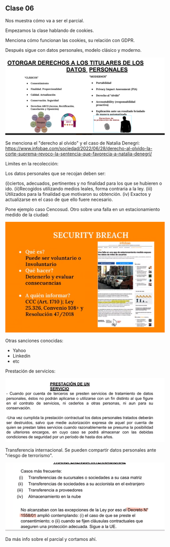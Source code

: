 ## Clase 06

Nos muestra cómo va a ser el parcial.

Empezamos la clase hablando de cookies.

Menciona cómo funcionan las cookies, su relación con GDPR.

Después sigue con datos personales, modelo clásico y moderno.

![](./314-assets/ppt-50-tts.png)

Se menciona el "derecho al olvido" y el caso de Natalia Denegri: https://www.infobae.com/sociedad/2022/06/28/derecho-al-olvido-la-corte-suprema-revoco-la-sentencia-que-favorecia-a-natalia-denegri/

Limites en la recolección:

Los datos personales que se recojan deben ser:

(i)ciertos, adecuados, pertinentes y no finalidad para los que se hubieren o ido.
(ii)Recogidos utilizando medios leales, forma contraria a la ley.
(iii) Utilizados para la finalidad que motivaron su obtención.
(iv) Exactos y actualizarse en el caso de que ello fuere necesario.

Pone ejemplo caso Cencosud. Otro sobre una falla en un estacionamiento medido de la ciudad:

![](./314-assets/ppt-51-tts.png)

Otras sanciones conocidas:

- Yahoo
- Linkedin
- etc

Prestación de servicios:

![](./314-assets/ppt-52-tts.png)

Transferencia internacional. Se pueden compartir datos personales ante "riesgo de terrorismo".

![](./314-assets/ppt-53-tts.png)

Da más info sobre el parcial y cortamos ahí.
